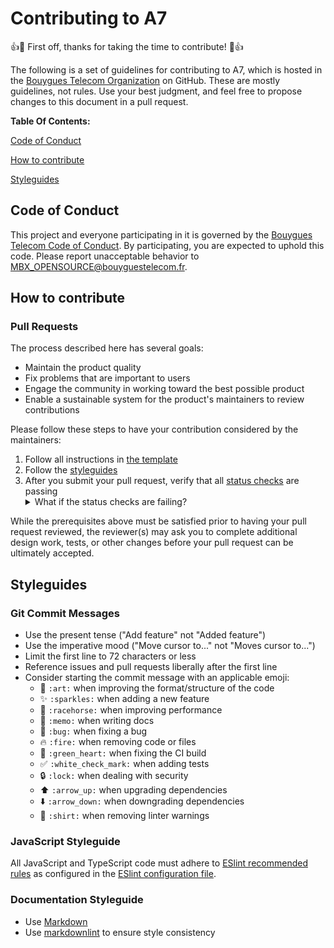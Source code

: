 # Contributing to A7

:+1::tada: First off, thanks for taking the time to contribute! :tada::+1:

The following is a set of guidelines for contributing to A7, which is hosted in the [Bouygues Telecom Organization](https://github.com/bouyguestelecom) on GitHub. These are mostly guidelines, not rules. Use your best judgment, and feel free to propose changes to this document in a pull request.

**Table Of Contents:**

[Code of Conduct](#code-of-conduct)

[How to contribute](#how-to-contribute)

[Styleguides](#styleguides)

## Code of Conduct

This project and everyone participating in it is governed by the [Bouygues Telecom Code of Conduct](CODE_OF_CONDUCT.md). By participating, you are expected to uphold this code. Please report unacceptable behavior to [MBX_OPENSOURCE@bouyguestelecom.fr](mailto:MBX_OPENSOURCE@bouyguestelecom.fr).

## How to contribute

### Pull Requests

The process described here has several goals:

* Maintain the product quality
* Fix problems that are important to users
* Engage the community in working toward the best possible product
* Enable a sustainable system for the product's maintainers to review contributions

Please follow these steps to have your contribution considered by the maintainers:

1. Follow all instructions in [the template](PULL_REQUEST_TEMPLATE.md)
2. Follow the [styleguides](#styleguides)
3. After you submit your pull request, verify that all [status checks](https://help.github.com/articles/about-status-checks/) are passing <details><summary>What if the status checks are failing?</summary>If a status check is failing, and you believe that the failure is unrelated to your change, please leave a comment on the pull request explaining why you believe the failure is unrelated. A maintainer will re-run the status check for you. If we conclude that the failure was a false positive, then we will open an issue to track that problem with our status check suite.</details>

While the prerequisites above must be satisfied prior to having your pull request reviewed, the reviewer(s) may ask you to complete additional design work, tests, or other changes before your pull request can be ultimately accepted.

## Styleguides

### Git Commit Messages

* Use the present tense ("Add feature" not "Added feature")
* Use the imperative mood ("Move cursor to..." not "Moves cursor to...")
* Limit the first line to 72 characters or less
* Reference issues and pull requests liberally after the first line
* Consider starting the commit message with an applicable emoji:
  * :art: `:art:` when improving the format/structure of the code
  * :sparkles: `:sparkles:` when adding a new feature
  * :racehorse: `:racehorse:` when improving performance
  * :memo: `:memo:` when writing docs
  * :bug: `:bug:` when fixing a bug
  * :fire: `:fire:` when removing code or files
  * :green_heart: `:green_heart:` when fixing the CI build
  * :white_check_mark: `:white_check_mark:` when adding tests
  * :lock: `:lock:` when dealing with security
  * :arrow_up: `:arrow_up:` when upgrading dependencies
  * :arrow_down: `:arrow_down:` when downgrading dependencies
  * :shirt: `:shirt:` when removing linter warnings

### JavaScript Styleguide

All JavaScript and TypeScript code must adhere to [ESlint recommended rules](https://eslint.org/docs/rules/) as configured in the [ESlint configuration file](.eslintrc.js).

### Documentation Styleguide

* Use [Markdown](https://daringfireball.net/projects/markdown)
* Use [markdownlint](https://github.com/DavidAnson/markdownlint) to ensure style consistency
